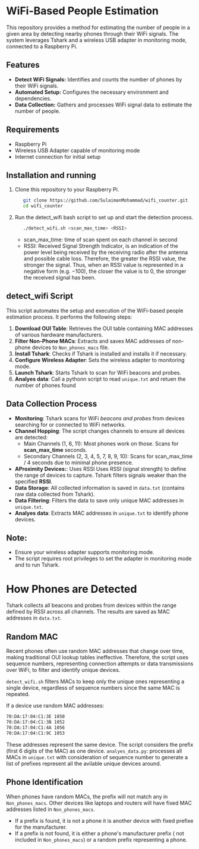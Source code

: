 # WiFi-Based People Estimation
This repository provides a method for estimating the number of people in a given area by detecting nearby phones through their WiFi signals. The system leverages Tshark and a wireless USB adapter in monitoring mode, connected to a Raspberry Pi.

## Features
- **Detect WiFi Signals:** Identifies and counts the number of phones by their WiFi signals.
- **Automated Setup:** Configures the necessary environment and dependencies.
- **Data Collection:** Gathers and processes WiFi signal data to estimate the number of people.

## Requirements
- Raspberry Pi
- Wireless USB Adapter capable of monitoring mode
- Internet connection for initial setup

## Installation and running
1. Clone this repository to your Raspberry Pi.
   ```bash
      git clone https://github.com/SulaimanMohammad/wifi_counter.git
      cd wifi_counter
   ```
2. Run the detect_wifi bash script to set up and start the detection process.
   ```bash
      ./detect_wifi.sh <scan_max_time> <RSSI>
   ```
   - scan_max_time: time of scan spent on each channel in second
   - RSSI: Received Signal Strength Indicator, is an indication of the power level being received by the receiving radio after the antenna and possible cable loss. Therefore, the greater the RSSI value, the stronger the signal. Thus, when an RSSI value is represented in a negative form (e.g. −100), the closer the value is to 0, the stronger the received signal has been.

## detect_wifi Script
This script automates the setup and execution of the WiFi-based people estimation process. It performs the following steps:

1. **Download OUI Table**: Retrieves the OUI table containing MAC addresses of various hardware manufacturers.
2. **Filter Non-Phone MACs**: Extracts and saves MAC addresses of non-phone devices to `Non_phones_macs` file.
3. **Install Tshark**: Checks if Tshark is installed and installs it if necessary.
4. **Configure Wireless Adapter**: Sets the wireless adapter to monitoring mode.
5. **Launch Tshark**: Starts Tshark to scan for WiFi beacons and probes.
6. **Analyes data**: Call a pythonn script to read `unique.txt` and retuen the number of phones found

## Data Collection Process
- **Monitoring**: Tshark scans for WiFi *beacons and probes* from devices searching for or connected to WiFi networks.
- **Channel Hopping**: The script changes channels to ensure all devices are detected:
   - Main Channels (1, 6, 11): Most phones work on those. Scans for **scan_max_time** seconds.
   - Secondary Channels (2, 3, 4, 5, 7, 8, 9, 10): Scans for scan_max_time / 4 seconds due to minimal phone presence.
- **AProximity Devices:**: Uses RSSI Uses RSSI (signal strength) to define the range of devices to capture. Tshark filters signals weaker than the specified **RSSI**.
- **Data Storage**: All collected information is saved in `data.txt` (contains raw data collected from Tshark).
- **Data Filtering**: Filters the data to save only unique MAC addresses in `unique.txt`.
- **Analyes data**: Extracts MAC addresses in `unique.txt` to identify phone devices.

## Note:
- Ensure your wireless adapter supports monitoring mode.
- The script requires root privileges to set the adapter in monitoring mode and to run Tshark.

# How Phones are Detected
Tshark collects all beacons and probes from devices within the range defined by RSSI across all channels. The results are saved as MAC addresses in `data.txt`.

## Random MAC
Recent phones often use random MAC addresses that change over time, making traditional OUI lookup tables ineffective. Therefore, the script uses sequence numbers, representing connection attempts or data transmissions over WiFi, to filter and identify unique devices.

`detect_wifi.sh` filters MACs to keep only the unique ones representing a single device, regardless of sequence numbers since the same MAC is repeated.

If a device use random MAC addresses:
```bash
70:DA:17:04:C1:3E 1050
70:DA:17:04:C1:3B 1052
70:DA:17:04:C1:4A 1056
70:DA:17:04:C1:9C 1053
```
These addresses represent the same device. The script considers the prefix (first 6 digits of the MAC) as one device.
`analyes_data.py`: processes all MACs in `unique.txt` with consideration of sequence number to generate a list of prefixes represent all the avilable unique devices around.

## Phone Identification
When phones have random MACs, the prefix will not match any in `Non_phones_macs`. Other devices like laptops and routers will have fixed MAC addresses listed in `Non_phones_macs`.
- If a prefix is found, it is not a phone it is another device with fixed prefixe for the manufacturer.
- If a prefix is not found, it is either a phone's manufacturer prefix ( not included in `Non_phones_macs`) or a random prefix representing a phone.
